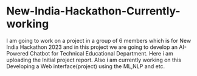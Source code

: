# New-India-Hackathon-Currently-working
I am going to work on a project in a group of 6 members which is for New India Hackathon 2023 and in this project we are going to develop an AI-Powered Chatbot for Technical Educational Department. Here i am uploading the Initial project report. Also i am currently working on this Developing a Web interface(project) using the ML,NLP and etc.
